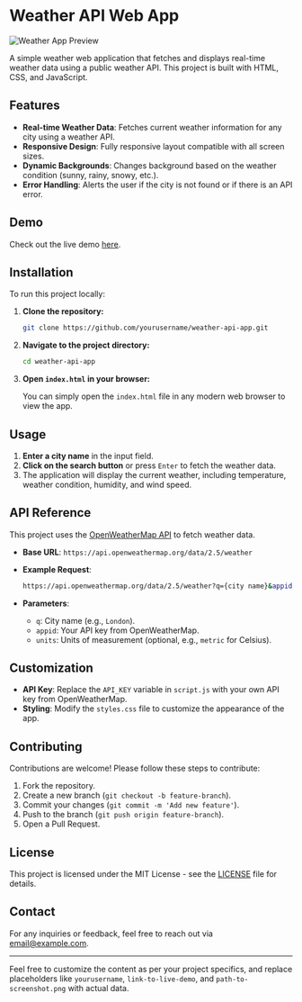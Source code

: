 
# Weather API Web App

![Weather App Preview](path-to-screenshot.png)

A simple weather web application that fetches and displays real-time weather data using a public weather API. This project is built with HTML, CSS, and JavaScript.

## Features

- **Real-time Weather Data**: Fetches current weather information for any city using a weather API.
- **Responsive Design**: Fully responsive layout compatible with all screen sizes.
- **Dynamic Backgrounds**: Changes background based on the weather condition (sunny, rainy, snowy, etc.).
- **Error Handling**: Alerts the user if the city is not found or if there is an API error.

## Demo

Check out the live demo [here](link-to-live-demo).

## Installation

To run this project locally:

1. **Clone the repository:**

   ```bash
   git clone https://github.com/yourusername/weather-api-app.git
   ```

2. **Navigate to the project directory:**

   ```bash
   cd weather-api-app
   ```

3. **Open `index.html` in your browser:**

   You can simply open the `index.html` file in any modern web browser to view the app.

## Usage

1. **Enter a city name** in the input field.
2. **Click on the search button** or press `Enter` to fetch the weather data.
3. The application will display the current weather, including temperature, weather condition, humidity, and wind speed.

## API Reference

This project uses the [OpenWeatherMap API](https://openweathermap.org/api) to fetch weather data.

- **Base URL**: `https://api.openweathermap.org/data/2.5/weather`
- **Example Request**:

  ```bash
  https://api.openweathermap.org/data/2.5/weather?q={city name}&appid={API key}&units=metric
  ```

- **Parameters**:
  - `q`: City name (e.g., `London`).
  - `appid`: Your API key from OpenWeatherMap.
  - `units`: Units of measurement (optional, e.g., `metric` for Celsius).

## Customization

- **API Key**: Replace the `API_KEY` variable in `script.js` with your own API key from OpenWeatherMap.
- **Styling**: Modify the `styles.css` file to customize the appearance of the app.

## Contributing

Contributions are welcome! Please follow these steps to contribute:

1. Fork the repository.
2. Create a new branch (`git checkout -b feature-branch`).
3. Commit your changes (`git commit -m 'Add new feature'`).
4. Push to the branch (`git push origin feature-branch`).
5. Open a Pull Request.

## License

This project is licensed under the MIT License - see the [LICENSE](LICENSE) file for details.

## Contact

For any inquiries or feedback, feel free to reach out via [email@example.com](mailto:email@example.com).

---

Feel free to customize the content as per your project specifics, and replace placeholders like `yourusername`, `link-to-live-demo`, and `path-to-screenshot.png` with actual data.
